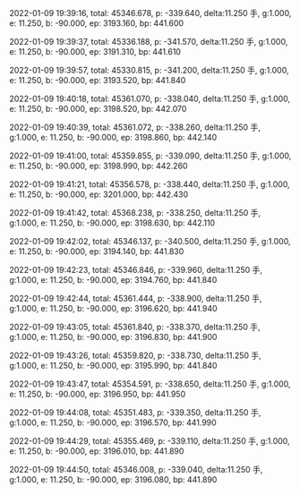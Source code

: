 2022-01-09 19:39:16, total: 45346.678, p: -339.640, delta:11.250 手, g:1.000, e: 11.250, b: -90.000, ep: 3193.160, bp: 441.600

2022-01-09 19:39:37, total: 45336.188, p: -341.570, delta:11.250 手, g:1.000, e: 11.250, b: -90.000, ep: 3191.310, bp: 441.610

2022-01-09 19:39:57, total: 45330.815, p: -341.200, delta:11.250 手, g:1.000, e: 11.250, b: -90.000, ep: 3193.520, bp: 441.840

2022-01-09 19:40:18, total: 45361.070, p: -338.040, delta:11.250 手, g:1.000, e: 11.250, b: -90.000, ep: 3198.520, bp: 442.070

2022-01-09 19:40:39, total: 45361.072, p: -338.260, delta:11.250 手, g:1.000, e: 11.250, b: -90.000, ep: 3198.860, bp: 442.140

2022-01-09 19:41:00, total: 45359.855, p: -339.090, delta:11.250 手, g:1.000, e: 11.250, b: -90.000, ep: 3198.990, bp: 442.260

2022-01-09 19:41:21, total: 45356.578, p: -338.440, delta:11.250 手, g:1.000, e: 11.250, b: -90.000, ep: 3201.000, bp: 442.430

2022-01-09 19:41:42, total: 45368.238, p: -338.250, delta:11.250 手, g:1.000, e: 11.250, b: -90.000, ep: 3198.630, bp: 442.110

2022-01-09 19:42:02, total: 45346.137, p: -340.500, delta:11.250 手, g:1.000, e: 11.250, b: -90.000, ep: 3194.140, bp: 441.830

2022-01-09 19:42:23, total: 45346.846, p: -339.960, delta:11.250 手, g:1.000, e: 11.250, b: -90.000, ep: 3194.760, bp: 441.840

2022-01-09 19:42:44, total: 45361.444, p: -338.900, delta:11.250 手, g:1.000, e: 11.250, b: -90.000, ep: 3196.620, bp: 441.940

2022-01-09 19:43:05, total: 45361.840, p: -338.370, delta:11.250 手, g:1.000, e: 11.250, b: -90.000, ep: 3196.830, bp: 441.900

2022-01-09 19:43:26, total: 45359.820, p: -338.730, delta:11.250 手, g:1.000, e: 11.250, b: -90.000, ep: 3195.990, bp: 441.840

2022-01-09 19:43:47, total: 45354.591, p: -338.650, delta:11.250 手, g:1.000, e: 11.250, b: -90.000, ep: 3196.950, bp: 441.950

2022-01-09 19:44:08, total: 45351.483, p: -339.350, delta:11.250 手, g:1.000, e: 11.250, b: -90.000, ep: 3196.570, bp: 441.990

2022-01-09 19:44:29, total: 45355.469, p: -339.110, delta:11.250 手, g:1.000, e: 11.250, b: -90.000, ep: 3196.010, bp: 441.890

2022-01-09 19:44:50, total: 45346.008, p: -339.040, delta:11.250 手, g:1.000, e: 11.250, b: -90.000, ep: 3196.080, bp: 441.890